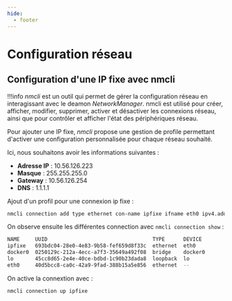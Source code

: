 ```yaml
---
hide:
  - footer
---
```


# Configuration réseau

## Configuration d'une IP fixe avec nmcli

!!!info
    *nmcli* est un outil qui permet de gérer la configuration réseau en interagissant avec le deamon *NetworkManager*. nmcli est utilisé pour créer, afficher, modifier, supprimer, activer et désactiver les connexions réseau, ainsi que pour contrôler et afficher l'état des périphériques réseau.

Pour ajouter une IP fixe, *nmcli* propose une gestion de profile permettant d'activer une configuration personnalisée pour chaque réseau souhaité.

Ici, nous souhaitons avoir les informations suivantes :

- **Adresse IP** : 10.56.126.223
- **Masque** : 255.255.255.0
- **Gateway** : 10.56.126.254
- **DNS** : 1.1.1.1


Ajout d'un profil pour une connexion ip fixe :

```bash 
nmcli connection add type ethernet con-name ipfixe ifname eth0 ipv4.addresses 10.56.126.223/24 ipv4.gateway 10.56.126.254 ipv4.dns 1.1.1.1 ipv4.method manual
```

On observe ensuite les différentes connection avec `nmcli connection show` :

```bash linenums="1"
NAME     UUID                                  TYPE      DEVICE
ipfixe   693bdc04-28e0-4e83-9b58-fef659d8f33c  ethernet  eth0
docker0  0250129c-212a-4ecc-a7f3-35649a492f08  bridge    docker0
lo       45cc8d65-2e4e-40ce-bdbd-1c90b23dada8  loopback  lo
eth0     40d5bcc8-ca0c-42a9-9fad-388b15a5e856  ethernet  --
``` 

On active la connextion avec :

```bash
nmcli connection up ipfixe
```